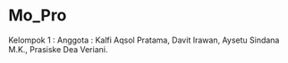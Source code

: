 # Mo_Pro
Kelompok 1 : Anggota : Kalfi Aqsol Pratama, Davit Irawan, Aysetu Sindana M.K., Prasiske Dea Veriani. 
